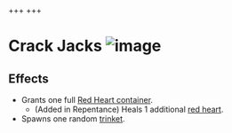 +++
+++

 # Crack Jacks ![image](/image/Crack_Jacks.png) 

Effects
---------


* Grants one full [Red Heart container](/wiki/Red_Heart_container "Red Heart container").
	+ (Added in Repentance) Heals 1 additional [red heart](/wiki/Health#Red_Heart_Containers "Health").
* Spawns one random [trinket](/wiki/Trinket "Trinket").


